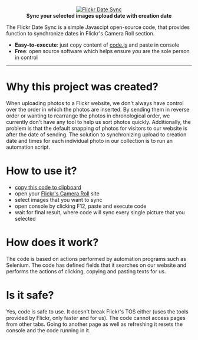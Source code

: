 <!-- markdownlint-configure-file { "MD004": { "style": "consistent" } } -->
<!-- markdownlint-disable MD033 -->
#

<p align="center">
    <a href="https://github.com/Atryni/flickr-date-sync/">
        <img src="https://upload.wikimedia.org/wikipedia/commons/9/9b/Flickr_logo.png" alt="Flickr Date Sync">
    </a>
    <br>
    <strong>Sync your selected images upload date with creation date</strong>
</p>
<!-- markdownlint-enable MD033 -->

The Flickr Date Sync is a simple Javascipt open-source code, that provides function to synchronize dates in Flickr's Camera Roll section.

- **Easy-to-execute**: just copy content of [code.js](https://raw.githubusercontent.com/Atryni/flickr-date-sync/master/code.js) and paste in console
- **Free**: open source software which helps ensure _you_ are the sole person in control

-----

# Why this project was created?
When uploading photos to a Flickr website, we don't always have control over the order in which the photos are inserted. By sending them in reverse order or wanting to rearrange the photos in chronological order, we currently don't have any tool to help us sort photos quickly. Additionally, the problem is that the default snapping of photos for visitors to our website is after the date of sending.
The solution to synchronizing upload to creation date and times for each individual photo in our collection is to run an automation script.

# How to use it?
- [copy this code to clipboard](https://raw.githubusercontent.com/Atryni/flickr-date-sync/master/code.js)
- open your [Flickr's Camera Roll](https://flickr.com/cameraroll) site
- select images that you want to sync
- open console by clicking F12, paste and execute code
- wait for final result, where code will sync exery single picture that you selected

# How does it work?
The code is based on actions performed by automation programs such as Selenium. The code has defined fields that it searches on our website and performs the actions of clicking, copying and pasting texts for us.

# Is it safe?
Yes, code is safe to use. It doesn't break Flickr's TOS either (uses the tools provided by Flickr, only faster and for us). The code cannot access pages from other tabs. Going to another page as well as refreshing it resets the console and the code running in it.